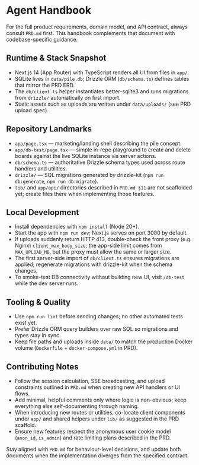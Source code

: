 # Agent Handbook

For the full product requirements, domain model, and API contract, always consult `PRD.md` first. This handbook complements that document with codebase-specific guidance.

## Runtime & Stack Snapshot
- Next.js 14 (App Router) with TypeScript renders all UI from files in `app/`.
- SQLite lives in `data/pile.db`; Drizzle ORM (`db/schema.ts`) defines tables that mirror the PRD ERD.
- The `db/client.ts` helper instantiates better-sqlite3 and runs migrations from `drizzle/` automatically on first import.
- Static assets such as uploads are written under `data/uploads/` (see PRD upload spec).

## Repository Landmarks
- `app/page.tsx` — marketing/landing shell describing the pile concept.
- `app/db-test/page.tsx` — simple in-repo playground to create and delete boards against the live SQLite instance via server actions.
- `db/schema.ts` — authoritative Drizzle schema types used across route handlers and utilities.
- `drizzle/` — SQL migrations generated by drizzle-kit (`npm run db:generate`, `npm run db:migrate`).
- `lib/` and `app/api/` directories described in `PRD.md §11` are not scaffolded yet; create files there when implementing those features.

## Local Development
- Install dependencies with `npm install` (Node 20+).
- Start the app with `npm run dev`; Next.js serves on port 3000 by default.
- If uploads suddenly return HTTP 413, double-check the front proxy (e.g. Nginx) `client_max_body_size`; the app-side limit comes from `MAX_UPLOAD_MB`, but the proxy must allow the same or larger size.
- The first server-side import of `db/client.ts` ensures migrations are applied; regenerate migrations with drizzle-kit when the schema changes.
- To smoke-test DB connectivity without building new UI, visit `/db-test` while the dev server runs.

## Tooling & Quality
- Use `npm run lint` before sending changes; no other automated tests exist yet.
- Prefer Drizzle ORM query builders over raw SQL so migrations and types stay in sync.
- Keep file paths and uploads inside `data/` to match the production Docker volume (`Dockerfile` + `docker-compose.yml` in PRD).

## Contributing Notes
- Follow the session calculation, SSE broadcasting, and upload constraints outlined in `PRD.md` when creating new API handlers or UI flows.
- Add minimal, helpful comments only where logic is non-obvious; keep everything else self-documenting through naming.
- When introducing new routes or utilities, co-locate client components under `app/` and shared helpers under `lib/` as suggested in the PRD scaffold.
- Ensure new features respect the anonymous user cookie model (`anon_id`, `is_admin`) and rate limiting plans described in the PRD.

Stay aligned with `PRD.md` for behaviour-level decisions, and update both documents when the implementation diverges from the specified contract.

